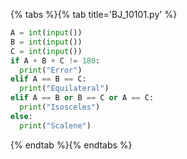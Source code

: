 {% tabs %}{% tab title='BJ_10101.py' %}

```py
A = int(input())
B = int(input())
C = int(input())
if A + B + C != 180:
  print("Error")
elif A == B == C:
  print("Equilateral")
elif A == B or B == C or A == C:
  print("Isosceles")
else:
  print("Scalene")
```

{% endtab %}{% endtabs %}

